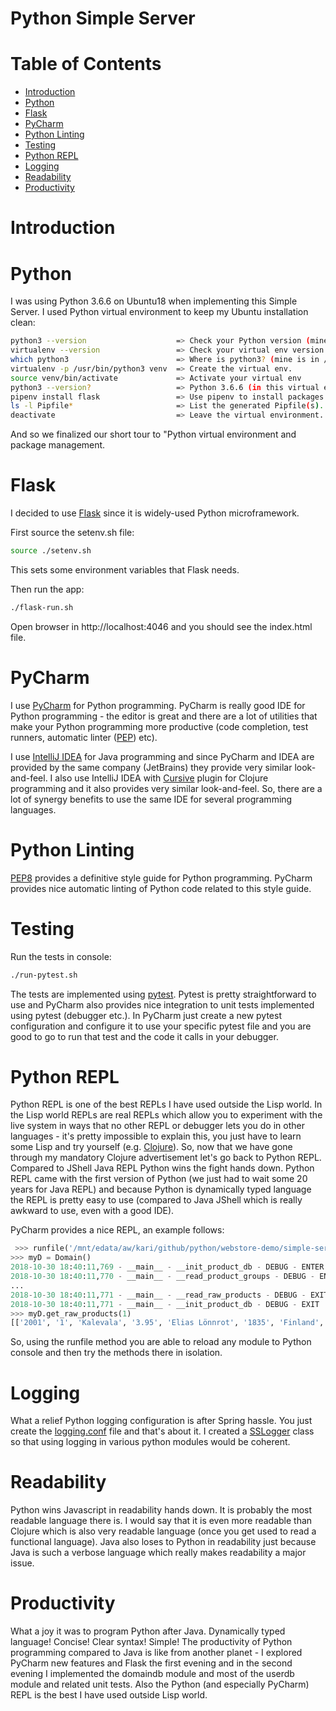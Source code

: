 # Python Simple Server  <!-- omit in toc -->


# Table of Contents  <!-- omit in toc -->
- [Introduction](#introduction)
- [Python](#python)
- [Flask](#flask)
- [PyCharm](#pycharm)
- [Python Linting](#python-linting)
- [Testing](#testing)
- [Python REPL](#python-repl)
- [Logging](#logging)
- [Readability](#readability)
- [Productivity](#productivity)


# Introduction


# Python

I was using Python 3.6.6 on Ubuntu18 when implementing this Simple Server. I used Python virtual environment to keep my Ubuntu installation clean:

```bash
python3 --version                    => Check your Python version (mine was 3.6.6).
virtualenv --version                 => Check your virtual env version (mine was 16.0.0).
which python3                        => Where is python3? (mine is in /usr/bin/python3).
virtualenv -p /usr/bin/python3 venv  => Create the virtual env.
source venv/bin/activate             => Activate your virtual env
python3 --version?                   => Python 3.6.6 (in this virtual envinronment).
pipenv install flask                 => Use pipenv to install packages.
ls -l Pipfile*                       => List the generated Pipfile(s).
deactivate                           => Leave the virtual environment.
```

And so we finalized our short tour to "Python virtual environment and package management.

# Flask

I decided to use [Flask](http://flask.pocoo.org/) since it is widely-used Python microframework. 

First source the setenv.sh file:

```bash
source ./setenv.sh
```

This sets some environment variables that Flask needs. 

Then run the app:

```bash
./flask-run.sh
```

Open browser in http://localhost:4046 and you should see the index.html file.


# PyCharm

I use [PyCharm](https://www.jetbrains.com/pycharm) for Python programming. PyCharm is really good IDE for Python programming - the editor is great and there are a lot of utilities that make your Python programming more productive (code completion, test runners, automatic linter ([PEP](https://www.python.org/dev/peps/pep-0008/)) etc). 

I use [IntelliJ IDEA](https://www.jetbrains.com/idea/) for Java programming and since PyCharm and IDEA are provided by the same company (JetBrains) they provide very similar look-and-feel. I also use IntelliJ IDEA with [Cursive](https://cursive-ide.com/) plugin for Clojure programming and it also provides very similar look-and-feel. So, there are a lot of synergy benefits to use the same IDE for several programming languages.


# Python Linting

[PEP8](https://www.python.org/dev/peps/pep-0008/) provides a definitive style guide for Python programming. PyCharm provides nice automatic linting of Python code related to this style guide.


# Testing

Run the tests in console:

```bash
./run-pytest.sh
```

The tests are implemented using [pytest](https://docs.pytest.org/en/latest/). Pytest is pretty straightforward to use and PyCharm also provides nice integration to unit tests implemented using pytest (debugger etc.). In PyCharm just create a new pytest configuration and configure it to use your specific pytest file and you are good to go to run that test and the code it calls in your debugger.


# Python REPL

Python REPL is one of the best REPLs I have used outside the Lisp world. In the Lisp world REPLs are real REPLs which allow you to experiment with the live system in ways that no other REPL or debugger lets you do in other languages - it's pretty impossible to explain this, you just have to learn some Lisp and try yourself (e.g. [Clojure](https://clojure.org/)). So, now that we have gone through my mandatory Clojure advertisement let's go back to Python REPL. Compared to JShell Java REPL Python wins the fight hands down. Python REPL came with the first version of Python (we just had to wait some 20 years for Java REPL) and because Python is dynamically typed language the REPL is pretty easy to use (compared to Java JShell which is really awkward to use, even with a good IDE). 

PyCharm provides a nice REPL, an example follows:

```python
 >>> runfile('/mnt/edata/aw/kari/github/python/webstore-demo/simple-server/simpleserver/domaindb/domain.py', wdir='/mnt/edata/aw/kari/github/python/webstore-demo/simple-server')
>>> myD = Domain()
2018-10-30 18:40:11,769 - __main__ - __init_product_db - DEBUG - ENTER
2018-10-30 18:40:11,770 - __main__ - __read_product_groups - DEBUG - ENTER
...
2018-10-30 18:40:11,771 - __main__ - __read_raw_products - DEBUG - EXIT
2018-10-30 18:40:11,771 - __main__ - __init_product_db - DEBUG - EXIT
>>> myD.get_raw_products(1)
[['2001', '1', 'Kalevala', '3.95', 'Elias Lönnrot', '1835', 'Finland', 'Finnish'], ...]
```

So, using the runfile method you are able to reload any module to Python console and then try the methods there in isolation.

# Logging

What a relief Python logging configuration is after Spring hassle. You just create the [logging.conf](TODO) file and that's about it. I created a [SSLogger](TODO) class so that using logging in various python modules would be coherent.

# Readability

Python wins Javascript in readability hands down. It is probably the most readable language there is. I would say that it is even more readable than Clojure which is also very readable language (once you get used to read a functional language). Java also loses to Python in readability just because Java is such a verbose language which really makes readability a major issue.

# Productivity

What a joy it was to program Python after Java. Dynamically typed language! Concise! Clear syntax! Simple! The productivity of Python programming compared to Java is like from another planet - I explored PyCharm new features and Flask the first evening and in the second evening I implemented the domaindb module and most of the userdb module and related unit tests. Also the Python (and especially PyCharm) REPL is the best I have used outside Lisp world. 



